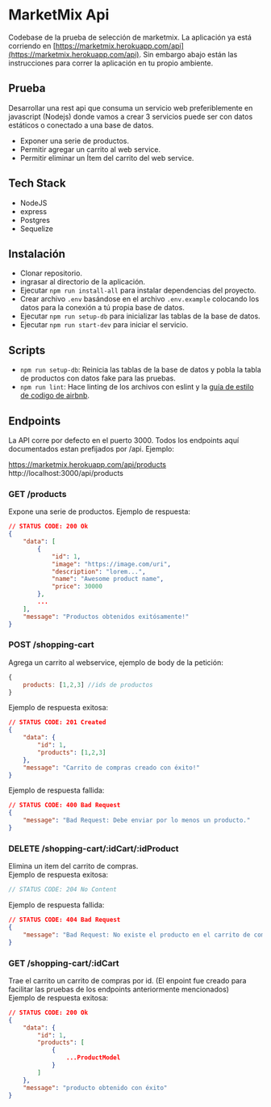 # MarketMix Api  
Codebase de la prueba de selección de marketmix. La aplicación ya está corriendo en [https://marketmix.herokuapp.com/api](https://marketmix.herokuapp.com/api). Sin embargo abajo están las instrucciones para correr la aplicación en tu propio ambiente.  

## Prueba

Desarrollar una rest api que consuma un servicio web preferiblemente en javascript (Nodejs) donde vamos a crear 3 servicios  puede ser con datos estáticos o conectado a una base de datos.

- Exponer una serie de productos.  
- Permitir agregar un carrito al web service.  
- Permitir eliminar un Ítem del carrito del web service.  

## Tech Stack

- NodeJS  
- express  
- Postgres  
- Sequelize  

## Instalación
- Clonar repositorio.  
- ingrasar al directorio de la aplicación.  
- Ejecutar `npm run install-all` para instalar dependencias del proyecto.  
- Crear archivo `.env` basándose en el archivo `.env.example` colocando los datos para la conexión a tú propia base de datos.  
- Ejecutar `npm run setup-db` para inicializar las tablas de la base de datos.  
- Ejecutar `npm run start-dev` para iniciar el servicio.  

## Scripts

- `npm run setup-db`: Reinicia las tablas de la base de datos y pobla la tabla de productos con datos fake para las pruebas.  
- `npm run lint`: Hace linting de los archivos con eslint y la [guía de estilo de codigo de airbnb](https://github.com/airbnb/javascript).  

## Endpoints  
La API corre por defecto en el puerto 3000. Todos los endpoints aquí documentados estan prefijados por /api. Ejemplo:  

https://marketmix.herokuapp.com/api/products  
http://localhost:3000/api/products

### GET /products  
Expone una serie de productos. Ejemplo de respuesta:  
```json
// STATUS CODE: 200 Ok
{
    "data": [
        {
            "id": 1,
            "image": "https://image.com/uri",
            "description": "lorem...",
            "name": "Awesome product name",
            "price": 30000
        },
        ...
    ],
    "message": "Productos obtenidos exitósamente!"
}
```

### POST /shopping-cart  
Agrega un carrito al webservice, ejemplo de body de la petición:  

```js
{
    products: [1,2,3] //ids de productos
}
```
Ejemplo de respuesta exitosa:  
```json
// STATUS CODE: 201 Created
{
    "data": {
        "id": 1,
        "products": [1,2,3]
    },
    "message": "Carrito de compras creado con éxito!"
}
```

Ejemplo de respuesta fallida:
```json
// STATUS CODE: 400 Bad Request
{
    "message": "Bad Request: Debe enviar por lo menos un producto."
}
```
### DELETE /shopping-cart/:idCart/:idProduct  
Elimina un item del carrito de compras.  
Ejemplo de respuesta exitosa:  
```js
// STATUS CODE: 204 No Content
```
Ejemplo de respuesta fallida:  
```json
// STATUS CODE: 404 Bad Request
{
    "message": "Bad Request: No existe el producto en el carrito de compras."
}
```

### GET /shopping-cart/:idCart
Trae el carrito un carrito de compras por id. (El enpoint fue creado para facilitar las pruebas de los endpoints anteriormente mencionados)  
Ejemplo de respuesta exitosa:  
```json
// STATUS CODE: 200 Ok
{
    "data": {
        "id": 1,
        "products": [
            {
                ...ProductModel
            }
        ]
    },
    "message": "producto obtenido con éxito"
}
```